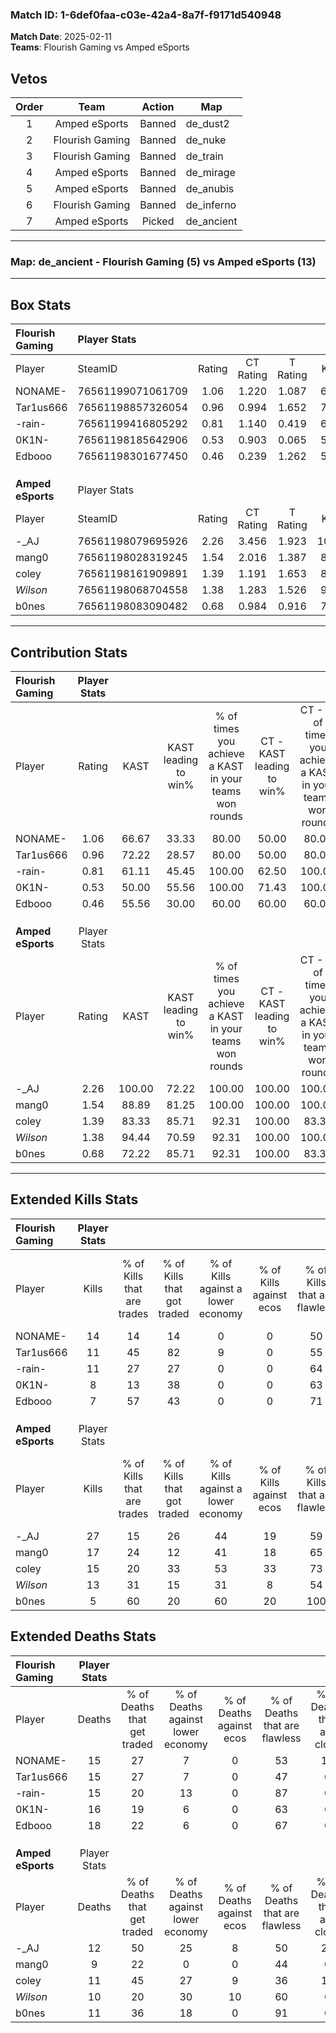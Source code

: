 ### Match ID: 1-6def0faa-c03e-42a4-8a7f-f9171d540948  
**Match Date**: 2025-02-11  
**Teams**: Flourish Gaming vs Amped eSports  

## Vetos  

| Order | Team | Action | Map |
| :---: | :--: | :----: | --- |
| 1 | Amped eSports | Banned | de_dust2 |
| 2 | Flourish Gaming | Banned | de_nuke |
| 3 | Flourish Gaming | Banned | de_train |
| 4 | Amped eSports | Banned | de_mirage |
| 5 | Amped eSports | Banned | de_anubis |
| 6 | Flourish Gaming | Banned | de_inferno |
| 7 | Amped eSports | Picked | de_ancient |

---  

### **Map**: de_ancient - Flourish Gaming (5) vs Amped eSports (13)  
---  

## Box Stats  

| **Flourish Gaming** | Player Stats      |        |           |          |        |       |       |         |        |      |     |
| :- | :- | :-: | :-: | :-: | :-: | :-: | :-: | :-: | :-: | :-: | :-: |
| Player              | SteamID           | Rating | CT Rating | T Rating |  KAST  |  ADR  | Kills | Assists | Deaths | K/D  | HS% |
| NONAME-             | 76561199071061709 |  1.06  |   1.220   |  1.087   | 66.67  | 84.4  |  14   |    2    |   15   | 0.93 | 35  |
| Tar1us666           | 76561198857326054 |  0.96  |   0.994   |  1.652   | 72.22  | 79.8  |  11   |    5    |   15   | 0.73 | 63  |
| -rain-              | 76561199416805292 |  0.81  |   1.140   |  0.419   | 61.11  | 62.9  |  11   |    3    |   15   | 0.73 | 45  |
| 0K1N-               | 76561198185642906 |  0.53  |   0.903   |  0.065   | 50.00  | 60.1  |   8   |    1    |   16   | 0.50 | 75  |
| Edbooo              | 76561198301677450 |  0.46  |   0.239   |  1.262   | 55.56  | 52.4  |   7   |    4    |   18   | 0.39 | 71  |
|                     |                   |        |           |          |        |       |       |         |        |      |     |
|                     |                   |        |           |          |        |       |       |         |        |      |     |
|                     |                   |        |           |          |        |       |       |         |        |      |     |
| **Amped eSports**   | Player Stats      |        |           |          |        |       |       |         |        |      |     |
| Player              | SteamID           | Rating | CT Rating | T Rating |  KAST  |  ADR  | Kills | Assists | Deaths | K/D  | HS% |
| -_AJ                | 76561198079695926 |  2.26  |   3.456   |  1.923   | 100.00 | 149.7 |  27   |    8    |   12   | 2.25 | 44  |
| mang0               | 76561198028319245 |  1.54  |   2.016   |  1.387   | 88.89  | 76.2  |  17   |    6    |   9    | 1.89 | 35  |
| coley               | 76561198161909891 |  1.39  |   1.191   |  1.653   | 83.33  | 93.3  |  15   |    5    |   11   | 1.36 | 73  |
| _Wilson_            | 76561198068704558 |  1.38  |   1.283   |  1.526   | 94.44  | 83.0  |  13   |    7    |   10   | 1.30 | 61  |
| b0nes               | 76561198083090482 |  0.68  |   0.984   |  0.916   | 72.22  | 47.1  |   5   |    4    |   11   | 0.45 | 60  |
---  

## Contribution Stats  

| **Flourish Gaming** | Player Stats |        |                      |                                                        |                           |                                                             |                          |                                                            |
| :- | :-: | :-: | :-: | :-: | :-: | :-: | :-: | :-: |
| Player              |    Rating    |  KAST  | KAST leading to win% | % of times you achieve a KAST in your teams won rounds | CT - KAST leading to win% | CT - % of times you achieve a KAST in your teams won rounds | T - KAST leading to win% | T - % of times you achieve a KAST in your teams won rounds |
| NONAME-             |     1.06     | 66.67  |        33.33         |                         80.00                          |           50.00           |                            80.00                            |           0.00           |                            0.00                            |
| Tar1us666           |     0.96     | 72.22  |        28.57         |                         80.00                          |           50.00           |                            80.00                            |           0.00           |                            0.00                            |
| -rain-              |     0.81     | 61.11  |        45.45         |                         100.00                         |           62.50           |                           100.00                            |           0.00           |                            0.00                            |
| 0K1N-               |     0.53     | 50.00  |        55.56         |                         100.00                         |           71.43           |                           100.00                            |           0.00           |                            0.00                            |
| Edbooo              |     0.46     | 55.56  |        30.00         |                         60.00                          |           60.00           |                            60.00                            |           0.00           |                            0.00                            |
|                     |              |        |                      |                                                        |                           |                                                             |                          |                                                            |
|                     |              |        |                      |                                                        |                           |                                                             |                          |                                                            |
|                     |              |        |                      |                                                        |                           |                                                             |                          |                                                            |
| **Amped eSports**   | Player Stats |        |                      |                                                        |                           |                                                             |                          |                                                            |
| Player              |    Rating    |  KAST  | KAST leading to win% | % of times you achieve a KAST in your teams won rounds | CT - KAST leading to win% | CT - % of times you achieve a KAST in your teams won rounds | T - KAST leading to win% | T - % of times you achieve a KAST in your teams won rounds |
| -_AJ                |     2.26     | 100.00 |        72.22         |                         100.00                         |          100.00           |                           100.00                            |          58.33           |                           100.00                           |
| mang0               |     1.54     | 88.89  |        81.25         |                         100.00                         |          100.00           |                           100.00                            |          70.00           |                           100.00                           |
| coley               |     1.39     | 83.33  |        85.71         |                         92.31                          |          100.00           |                            83.33                            |          77.78           |                           100.00                           |
| _Wilson_            |     1.38     | 94.44  |        70.59         |                         92.31                          |          100.00           |                           100.00                            |          54.55           |                           85.71                            |
| b0nes               |     0.68     | 72.22  |        85.71         |                         92.31                          |          100.00           |                            83.33                            |          77.78           |                           100.00                           |
---  

## Extended Kills Stats  

| **Flourish Gaming** | Player Stats |                            |                            |                                    |                         |                              |                                 |                                       |                    |           |
| :- | :-: | :-: | :-: | :-: | :-: | :-: | :-: | :-: | :-: | :-: |
| Player              |    Kills     | % of Kills that are trades | % of Kills that got traded | % of Kills against a lower economy | % of Kills against ecos | % of Kills that are flawless | % of Kills that are close duels | % of Kills that are assisted by flash | Pistol Round Kills | AWP Kills |
| NONAME-             |      14      |             14             |             14             |                 0                  |            0            |              50              |               21                |                   0                   |         1          |     1     |
| Tar1us666           |      11      |             45             |             82             |                 9                  |            0            |              55              |                0                |                   0                   |         5          |     0     |
| -rain-              |      11      |             27             |             27             |                 0                  |            0            |              64              |               18                |                   0                   |         0          |     0     |
| 0K1N-               |      8       |             13             |             38             |                 0                  |            0            |              63              |                0                |                   0                   |         1          |     0     |
| Edbooo              |      7       |             57             |             43             |                 0                  |            0            |              71              |                0                |                   0                   |         1          |     1     |
|                     |              |                            |                            |                                    |                         |                              |                                 |                                       |                    |           |
|                     |              |                            |                            |                                    |                         |                              |                                 |                                       |                    |           |
|                     |              |                            |                            |                                    |                         |                              |                                 |                                       |                    |           |
| **Amped eSports**   | Player Stats |                            |                            |                                    |                         |                              |                                 |                                       |                    |           |
| Player              |    Kills     | % of Kills that are trades | % of Kills that got traded | % of Kills against a lower economy | % of Kills against ecos | % of Kills that are flawless | % of Kills that are close duels | % of Kills that are assisted by flash | Pistol Round Kills | AWP Kills |
| -_AJ                |      27      |             15             |             26             |                 44                 |           19            |              59              |                4                |                   7                   |         4          |     0     |
| mang0               |      17      |             24             |             12             |                 41                 |           18            |              65              |                0                |                   0                   |         0          |     0     |
| coley               |      15      |             20             |             33             |                 53                 |           33            |              73              |                0                |                  13                   |         1          |     0     |
| _Wilson_            |      13      |             31             |             15             |                 31                 |            8            |              54              |                8                |                   8                   |         2          |     0     |
| b0nes               |      5       |             60             |             20             |                 60                 |           20            |             100              |               20                |                   0                   |         1          |     3     |
## Extended Deaths Stats  

| **Flourish Gaming** | Player Stats |                             |                                   |                          |                               |                            |                           |               |
| :- | :-: | :-: | :-: | :-: | :-: | :-: | :-: | :-: |
| Player              |    Deaths    | % of Deaths that get traded | % of Deaths against lower economy | % of Deaths against ecos | % of Deaths that are flawless | % of Deaths that are close | % of Deaths while blinded | Deaths to AWP |
| NONAME-             |      15      |             27              |                 7                 |            0             |              53               |             13             |            13             |       1       |
| Tar1us666           |      15      |             27              |                 7                 |            0             |              47               |             0              |            13             |       1       |
| -rain-              |      15      |             20              |                13                 |            0             |              87               |             0              |             7             |       1       |
| 0K1N-               |      16      |             19              |                 6                 |            0             |              63               |             6              |             0             |       0       |
| Edbooo              |      18      |             22              |                 6                 |            0             |              67               |             0              |             0             |       0       |
|                     |              |                             |                                   |                          |                               |                            |                           |               |
|                     |              |                             |                                   |                          |                               |                            |                           |               |
|                     |              |                             |                                   |                          |                               |                            |                           |               |
| **Amped eSports**   | Player Stats |                             |                                   |                          |                               |                            |                           |               |
| Player              |    Deaths    | % of Deaths that get traded | % of Deaths against lower economy | % of Deaths against ecos | % of Deaths that are flawless | % of Deaths that are close | % of Deaths while blinded | Deaths to AWP |
| -_AJ                |      12      |             50              |                25                 |            8             |              50               |             25             |             0             |       0       |
| mang0               |      9       |             22              |                 0                 |            0             |              44               |             0              |             0             |       0       |
| coley               |      11      |             45              |                27                 |            9             |              36               |             18             |             0             |       1       |
| _Wilson_            |      10      |             20              |                30                 |            10            |              60               |             0              |             0             |       1       |
| b0nes               |      11      |             36              |                18                 |            0             |              91               |             0              |             0             |       0       |
